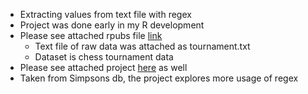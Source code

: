 + Extracting values from text file with regex
+ Project was done early in my R development
+ Please see attached rpubs file [link](https://rpubs.com/justin_herman_42/361759)
  + Text file of raw data was attached as tournament.txt 
  + Dataset is chess tournament data
 + Please see attached project [here](https://rpubs.com/justin_herman_42/361059) as well
  + Taken from Simpsons db, the project explores more usage of regex
